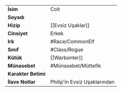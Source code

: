 |  |  |  
|---|---|  
| **İsim** | Colt|  
| **Soyadı** | |  
| **Hizip** | [[Evsiz Uşaklar]]|  
| **Cinsiyet** | Erkek|  
| **Irk** | #Race/CommonElf|  
| **Sınıf** | #Class/Rogue|  
| **Kütük** | [[Warbonter]]|  
| **Münasebet** | #Münasebet/Müttefik|  
| **Karakter Betimi** | |  
| **İlave Notlar** | Philip'in Evsiz Uşaklarından|  
